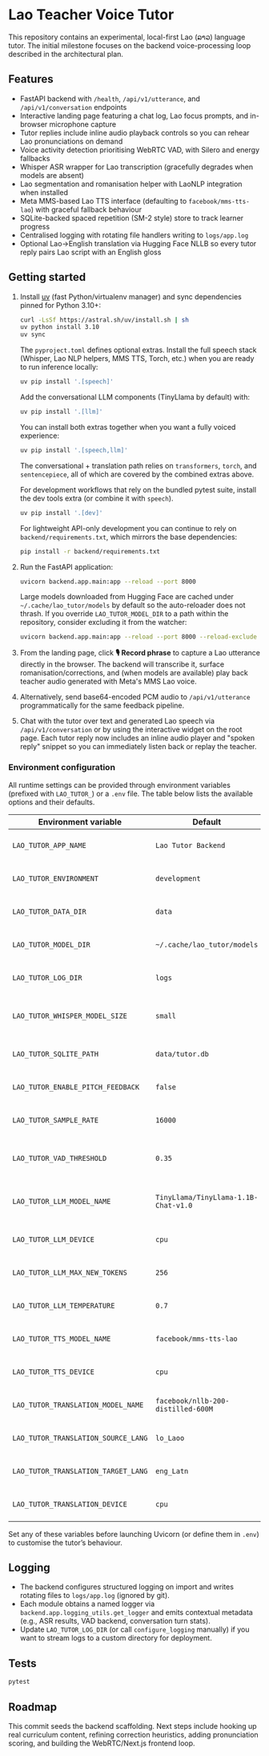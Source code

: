 # Lao Teacher Voice Tutor

This repository contains an experimental, local-first Lao (ລາວ) language tutor. The initial milestone focuses on the backend voice-processing loop described in the architectural plan.

## Features

- FastAPI backend with `/health`, `/api/v1/utterance`, and `/api/v1/conversation` endpoints
- Interactive landing page featuring a chat log, Lao focus prompts, and in-browser microphone capture
- Tutor replies include inline audio playback controls so you can rehear Lao pronunciations on demand
- Voice activity detection prioritising WebRTC VAD, with Silero and energy fallbacks
- Whisper ASR wrapper for Lao transcription (gracefully degrades when models are absent)
- Lao segmentation and romanisation helper with LaoNLP integration when installed
- Meta MMS-based Lao TTS interface (defaulting to `facebook/mms-tts-lao`) with graceful fallback behaviour
- SQLite-backed spaced repetition (SM-2 style) store to track learner progress
- Centralised logging with rotating file handlers writing to `logs/app.log`
- Optional Lao→English translation via Hugging Face NLLB so every tutor reply pairs Lao script with an English gloss

## Getting started

1. Install [uv](https://github.com/astral-sh/uv) (fast Python/virtualenv manager) and sync dependencies pinned for Python 3.10+:

   ```bash
   curl -LsSf https://astral.sh/uv/install.sh | sh
   uv python install 3.10
   uv sync
   ```

   The `pyproject.toml` defines optional extras. Install the full speech stack (Whisper, Lao NLP helpers, MMS TTS, Torch, etc.) when you are ready to run inference locally:

   ```bash
   uv pip install '.[speech]'
   ```

   Add the conversational LLM components (TinyLlama by default) with:

   ```bash
   uv pip install '.[llm]'
   ```

   You can install both extras together when you want a fully voiced experience:

   ```bash
   uv pip install '.[speech,llm]'
   ```

   The conversational + translation path relies on `transformers`, `torch`, and `sentencepiece`, all of which are covered by the
   combined extras above.

   For development workflows that rely on the bundled pytest suite, install the dev tools extra (or combine it with `speech`).

   ```bash
   uv pip install '.[dev]'
   ```

   For lightweight API-only development you can continue to rely on `backend/requirements.txt`, which mirrors the base dependencies:

   ```bash
   pip install -r backend/requirements.txt
   ```

2. Run the FastAPI application:

   ```bash
   uvicorn backend.app.main:app --reload --port 8000
   ```

   Large models downloaded from Hugging Face are cached under `~/.cache/lao_tutor/models` by
   default so the auto-reloader does not thrash. If you override `LAO_TUTOR_MODEL_DIR` to a path
   within the repository, consider excluding it from the watcher:

   ```bash
   uvicorn backend.app.main:app --reload --port 8000 --reload-exclude "models/*"
   ```

3. From the landing page, click **🎙️ Record phrase** to capture a Lao utterance directly in the browser. The backend will transcribe it, surface romanisation/corrections, and (when models are available) play back teacher audio generated with Meta's MMS Lao voice.

4. Alternatively, send base64-encoded PCM audio to `/api/v1/utterance` programmatically for the same feedback pipeline.

5. Chat with the tutor over text and generated Lao speech via `/api/v1/conversation` or by using the interactive widget on the root page. Each tutor reply now includes an inline audio player and "spoken reply" snippet so you can immediately listen back or replay the teacher.

### Environment configuration

All runtime settings can be provided through environment variables (prefixed with `LAO_TUTOR_`) or a `.env` file. The table below lists the available options and their defaults.

| Environment variable | Default | Purpose |
| --- | --- | --- |
| `LAO_TUTOR_APP_NAME` | `Lao Tutor Backend` | Human-readable application name for logging/metadata. |
| `LAO_TUTOR_ENVIRONMENT` | `development` | Execution environment tag (e.g., `development`, `production`). |
| `LAO_TUTOR_DATA_DIR` | `data` | Directory for persisted learner data and lesson assets. |
| `LAO_TUTOR_MODEL_DIR` | `~/.cache/lao_tutor/models` | Location where downloaded ML model weights are stored. |
| `LAO_TUTOR_LOG_DIR` | `logs` | Directory where rotating log files (`app.log`) are written. |
| `LAO_TUTOR_WHISPER_MODEL_SIZE` | `small` | Whisper checkpoint family to load for ASR (`tiny`, `base`, `small`, `medium`, `large`). |
| `LAO_TUTOR_SQLITE_PATH` | `data/tutor.db` | Path to the SQLite database backing the SRS store. |
| `LAO_TUTOR_ENABLE_PITCH_FEEDBACK` | `false` | Enable pitch contour analysis (requires `librosa`). |
| `LAO_TUTOR_SAMPLE_RATE` | `16000` | Target sample rate (Hz) for audio capture and synthesis. |
| `LAO_TUTOR_VAD_THRESHOLD` | `0.35` | VAD probability cutoff shared across WebRTC/Silero/energy fallbacks. |
| `LAO_TUTOR_LLM_MODEL_NAME` | `TinyLlama/TinyLlama-1.1B-Chat-v1.0` | Hugging Face identifier for the conversational tutor model. |
| `LAO_TUTOR_LLM_DEVICE` | `cpu` | Device passed to the transformers pipeline (`cpu`, `cuda`, `mps`). |
| `LAO_TUTOR_LLM_MAX_NEW_TOKENS` | `256` | Maximum number of tokens generated per conversational turn. |
| `LAO_TUTOR_LLM_TEMPERATURE` | `0.7` | Sampling temperature for conversational responses. |
| `LAO_TUTOR_TTS_MODEL_NAME` | `facebook/mms-tts-lao` | Hugging Face identifier for Lao TTS voice synthesis. |
| `LAO_TUTOR_TTS_DEVICE` | `cpu` | Device used for MMS TTS inference (`cpu`, `cuda`, `mps`). |
| `LAO_TUTOR_TRANSLATION_MODEL_NAME` | `facebook/nllb-200-distilled-600M` | Translation checkpoint for Lao → English glosses. |
| `LAO_TUTOR_TRANSLATION_SOURCE_LANG` | `lo_Laoo` | Source language code passed to the translation model. |
| `LAO_TUTOR_TRANSLATION_TARGET_LANG` | `eng_Latn` | Target language code passed to the translation model. |
| `LAO_TUTOR_TRANSLATION_DEVICE` | `cpu` | Device identifier for translation inference (`cpu`, `cuda`, `mps`). |

Set any of these variables before launching Uvicorn (or define them in `.env`) to customise the tutor’s behaviour.

## Logging

- The backend configures structured logging on import and writes rotating files to `logs/app.log` (ignored by git).
- Each module obtains a named logger via `backend.app.logging_utils.get_logger` and emits contextual metadata (e.g., ASR results, VAD backend, conversation turn stats).
- Update `LAO_TUTOR_LOG_DIR` (or call `configure_logging` manually) if you want to stream logs to a custom directory for deployment.

## Tests

```bash
pytest
```

## Roadmap

This commit seeds the backend scaffolding. Next steps include hooking up real curriculum content, refining correction heuristics, adding pronunciation scoring, and building the WebRTC/Next.js frontend loop.

